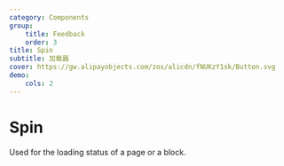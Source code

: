 ```yaml
---
category: Components
group:
    title: Feedback
    order: 3
title: Spin
subtitle: 加载器
cover: https://gw.alipayobjects.com/zos/alicdn/fNUKzY1sk/Button.svg
demo:
    cols: 2
---
```


# Spin

Used for the loading status of a page or a block.

<code src="./demo/basic.tsx" title="basic usage." description="basic usage."></code>
<code src="./demo/size.tsx" title="size" description="size。"></code>
<code src="./demo/container.tsx" title="Inside a container" description="Spin in a container."></code>
